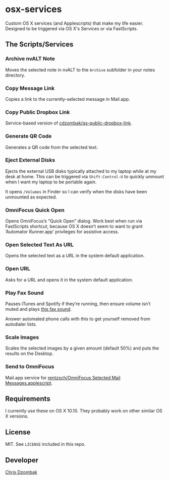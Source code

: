 # osx-services

Custom OS X services (and Applescripts) that make my life easier. Designed to be triggered via OS X's Services or via FastScripts.

## The Scripts/Services

### Archive nvALT Note

Moves the selected note in nvALT to the `Archive` subfolder in your notes directory.

### Copy Message Link

Copies a link to the currently-selected message in Mail.app.

### Copy Public Dropbox Link

Service-based version of [cdzombak/qs-public-dropbox-link](https://github.com/cdzombak/qs-public-dropbox-link).

### Generate QR Code

Generates a QR code from the selected text.

### Eject External Disks

Ejects the external USB disks typically attached to my laptop while at my desk at home. This can be triggered via `Shift-Control-U` to quickly unmount when I want my laptop to be portable again.

It opens `/Volumes` in Finder so I can verify when the disks have been unmounted as expected.

### OmniFocus Quick Open

Opens OmniFocus’s “Quick Open” dialog. Work best when run via FastScripts shortcut, because OS X doesn’t seem to want to grant ‘Automator Runner.app’ privileges for assistive access.

### Open Selected Text As URL

Opens the selected text as a URL in the system default application.

### Open URL

Asks for a URL and opens it in the system default application.

### Play Fax Sound

Pauses iTunes and Spotify if they’re running, then ensure volume isn’t muted and plays [this fax sound](fax_call_loop.wav).

Answer automated phone calls with this to get yourself removed from autodialer lists.

### Scale Images

Scales the selected images by a given amount (default 50%) and puts the results on the Desktop.

### Send to OmniFocus

Mail.app service for [rentzsch/OmniFocus Selected Mail Messages.applescript](https://gist.github.com/rentzsch/05d155147e894bd2730f).

## Requirements

I currently use these on OS X 10.10. They probably work on other similar OS X versions.

## License

MIT. See `LICENSE` included in this repo.

## Developer

[Chris Dzombak](https://www.dzombak.com)
